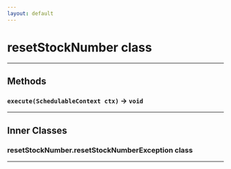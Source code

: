 ```yaml
---
layout: default
---
```

# resetStockNumber class
---
## Methods
### `execute(SchedulableContext ctx)` → `void`
---
## Inner Classes

### resetStockNumber.resetStockNumberException class
---
